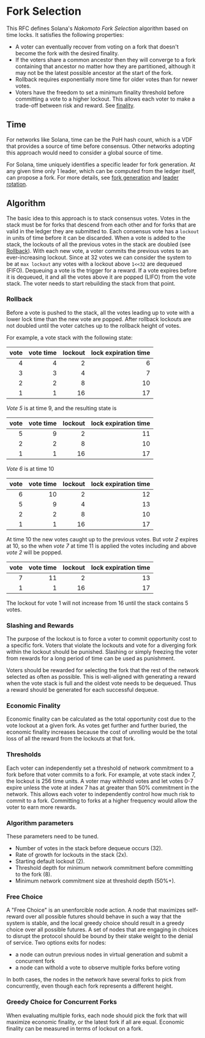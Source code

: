 # Fork Selection
 This RFC defines Solana's *Nakomoto Fork Selection* algorithm based on time locks. It satisfies the following properties:


* A voter can eventually recover from voting on a fork that doesn't become the fork with the desired finality.
* If the voters share a common ancestor then they will converge to a fork containing that ancestor no matter how they are partitioned, although it may not be the latest possible ancestor at the start of the fork.
* Rollback requires exponentially more time for older votes than for newer votes.
* Voters have the freedom to set a minimum finality threshold before committing a vote to a higher lockout.  This allows each voter to make a trade-off between risk and reward. See [finality](#economic-finality).

## Time

For networks like Solana, time can be the PoH hash count, which is a VDF that provides a source of time before consensus. Other networks adopting this approach would need to consider a global source of time.

For Solana, time uniquely identifies a specific leader for fork generation.  At any given time only 1 leader, which can be computed from the ledger itself, can propose a fork.  For more details, see [fork generation](fork-generation.md) and [leader rotation](leader-rotation.md).

## Algorithm

The basic idea to this approach is to stack consensus votes.  Votes in the stack must be for forks that descend from each other and for forks that are valid in the ledger they are submitted to.  Each consensus vote has a `lockout` in units of time before it can be discarded.  When a vote is added to the stack, the lockouts of all the previous votes in the stack are doubled (see [Rollback](#Rollback)).  With each new vote, a voter commits the previous votes to an ever-increasing lockout.  Since at 32 votes we can consider the system to be at `max lockout` any votes with a lockout above `1<<32` are dequeued (FIFO).  Dequeuing a vote is the trigger for a reward.  If a vote expires before it is dequeued, it and all the votes above it are popped (LIFO) from the vote stack.  The voter needs to start rebuilding the stack from that point.


### Rollback

Before a vote is pushed to the stack, all the votes leading up to vote with a lower lock time than the new vote are popped.  After rollback lockouts are not doubled until the voter catches up to the rollback height of votes.

For example, a vote stack with the following state:

| vote | vote time | lockout | lock expiration time |
|-----:|----------:|--------:|---------------------:|
|    4 |         4 |      2  |                    6 |
|    3 |         3 |      4  |                    7 |
|    2 |         2 |      8  |                   10 |
|    1 |         1 |      16 |                   17 |

*Vote 5* is at time 9, and the resulting state is

| vote | vote time | lockout | lock expiration time |
|-----:|----------:|--------:|---------------------:|
|    5 |         9 |      2  |                   11 |
|    2 |         2 |      8  |                   10 |
|    1 |         1 |      16 |                   17 |

*Vote 6* is at time 10

| vote | vote time | lockout | lock expiration time |
|-----:|----------:|--------:|---------------------:|
|    6 |        10 |       2 |                   12 |
|    5 |         9 |       4 |                   13 |
|    2 |         2 |       8 |                   10 |
|    1 |         1 |      16 |                   17 |

At time 10 the new votes caught up to the previous votes.  But *vote 2* expires at 10, so the when *vote 7* at time 11 is applied the votes including and above *vote 2* will be popped.

| vote | vote time | lockout | lock expiration time |
|-----:|----------:|--------:|---------------------:|
|    7 |        11 |       2 |                   13 |
|    1 |         1 |      16 |                   17 |

The lockout for vote 1 will not increase from 16 until the stack contains 5 votes.

### Slashing and Rewards

The purpose of the lockout is to force a voter to commit opportunity cost to a specific fork.  Voters that violate the lockouts and vote for a diverging fork within the lockout should be punished.  Slashing or simply freezing the voter from rewards for a long period of time can be used as punishment.

Voters should be rewarded for selecting the fork that the rest of the network selected as often as possible.  This is well-aligned with generating a reward when the vote stack is full and the oldest vote needs to be dequeued.  Thus a reward should be generated for each successful dequeue.

### Economic Finality

Economic finality can be calculated as the total opportunity cost due to the vote lockout at a given fork.  As votes get further and further buried, the economic finality increases because the cost of unrolling would be the total loss of all the reward from the lockouts at that fork.

### Thresholds

Each voter can independently set a threshold of network commitment to a fork before that voter commits to a fork.  For example, at vote stack index 7, the lockout is 256 time units.  A voter may withhold votes and let votes 0-7 expire unless the vote at index 7 has at greater than 50% commitment in the network.  This allows each voter to independently control how much risk to commit to a fork.  Committing to forks at a higher frequency would allow the voter to earn more rewards.

### Algorithm parameters

These parameters need to be tuned.

* Number of votes in the stack before dequeue occurs (32).
* Rate of growth for lockouts in the stack (2x).
* Starting default lockout (2).
* Threshold depth for minimum network commitment before committing to the fork (8).
* Minimum network commitment size at threshold depth (50%+).

### Free Choice

A "Free Choice" is an unenforcible node action.  A node that maximizes self-reward over all possible futures should behave in such a way that the system is stable, and the local greedy choice should result in a greedy choice over all possible futures.  A set of nodes that are engaging in choices to disrupt the protocol should be bound by their stake weight to the denial of service.  Two options exits for nodes:

* a node can outrun previous nodes in virtual generation and submit a concurrent fork
* a node can withold a vote to observe multiple forks before voting

In both cases, the nodes in the network have several forks to pick from concurrently, even though each fork represents a different height.

### Greedy Choice for Concurrent Forks

When evaluating multiple forks, each node should pick the fork that will maximize economic finality, or the latest fork if all are equal.  Economic finality can be measured in terms of lockout on a fork.
